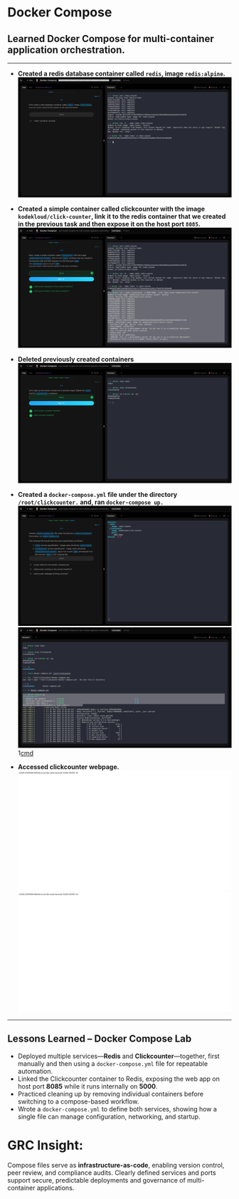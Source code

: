   # Docker Compose 

  ## Learned Docker Compose for multi-container application orchestration.

  ---

  - **Created a redis database container called `redis`, image `redis:alpine`.**
![cmd](evidence/redis.png)

- **Created a simple container called clickcounter with the image `kodekloud/click-counter`, link it to the redis container that we created in the previous task and then expose it on the host port `8085`.**
![cmd](evidence/link.png)

- **Deleted previously created containers**
![cmd](evidence/delete.png)

- **Created a `docker-compose.yml` file under the directory `/root/clickcounter.` and, ran `docker-compose up.`**
![cmd](evidence/config.png)
![cmd](evidence/created.png)
1[cmd](evidence/run_2.png)

- **Accessed clickcounter webpage.**
![cmd](evidence/click.png)
![cmd](evidence/counter.png)

---

## Lessons Learned – Docker Compose Lab

- Deployed multiple services—**Redis** and **Clickcounter**—together, first manually and then using a `docker-compose.yml` file for repeatable automation.  
- Linked the Clickcounter container to Redis, exposing the web app on host port **8085** while it runs internally on **5000**.  
- Practiced cleaning up by removing individual containers before switching to a compose-based workflow.  
- Wrote a `docker-compose.yml` to define both services, showing how a single file can manage configuration, networking, and startup.

# GRC Insight:
Compose files serve as **infrastructure-as-code**, enabling version control, peer review, and compliance audits. Clearly defined services and ports support secure, predictable deployments and governance of multi-container applications.
